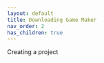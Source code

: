 ```yaml
---
layout: default
title: Downloading Game Maker
nav_order: 2
has_children: true
---
```


Creating a project

